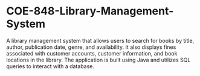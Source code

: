 # COE-848-Library-Management-System

A library management system that allows users to search for books by title, author, publication date, genre, and availability. It also displays fines associated with customer accounts, customer information, and book locations in the library. The application is built using Java and utilizes SQL queries to interact with a database.
